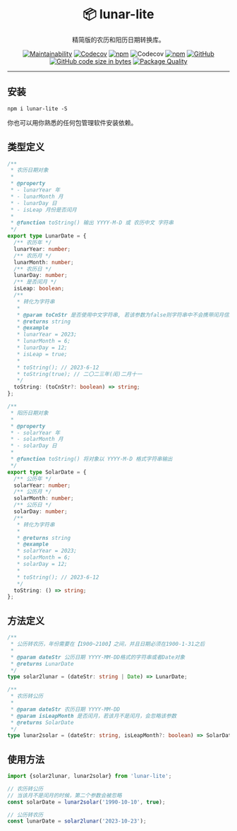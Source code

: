 <div align="center">

# 📦 lunar-lite

精简版的农历和阳历日期转换库。

</div>

<div align="center">

[![Maintainability](https://api.codeclimate.com/v1/badges/2d004ea6ae3b990b5a41/maintainability)](https://codeclimate.com/github/SylarLong/lunar-lite/maintainability)
[![Codecov](https://github.com/SylarLong/iztro-hook/actions/workflows/Codecov.yml/badge.svg)](https://github.com/SylarLong/lunar-lite/actions/workflows/Codecov.yml)
[![npm](https://img.shields.io/npm/v/lunar-lite?logo=npm&logoColor=%23CB3837)](https://www.npmjs.com/package/lunar-lite) 
![Codecov](https://img.shields.io/codecov/c/github/SylarLong/lunar-lite?logo=codecov&logoColor=%23F01F7A) 
[![npm](https://img.shields.io/npm/dw/lunar-lite?logo=npm&logoColor=%23CB3837)](https://www.npmjs.com/package/lunar-lite) 
[![GitHub](https://img.shields.io/github/license/sylarlong/lunar-lite)](https://www.npmjs.com/package/lunar-lite) 
[![GitHub code size in bytes](https://img.shields.io/github/languages/code-size/SylarLong/lunar-lite)](https://www.npmjs.com/package/lunar-lite) 
[![Package Quality](https://packagequality.com/shield/lunar-lite.svg)](https://packagequality.com/#?package=lunar-lite) 

</div>

---

## 安装

```
npm i lunar-lite -S
```

你也可以用你熟悉的任何包管理软件安装依赖。

## 类型定义

```ts
/**
 * 农历日期对象
 *
 * @property
 * - lunarYear 年
 * - lunarMonth 月
 * - lunarDay 日
 * - isLeap 月份是否闰月
 *
 * @function toString() 输出 YYYY-M-D 或 农历中文 字符串
 */
export type LunarDate = {
  /** 农历年 */
  lunarYear: number;
  /** 农历月 */
  lunarMonth: number;
  /** 农历日 */
  lunarDay: number;
  /** 是否闰月 */
  isLeap: boolean;
  /**
   * 转化为字符串
   *
   * @param toCnStr 是否使用中文字符串, 若该参数为false则字符串中不会携带闰月信息
   * @returns string
   * @example
   * lunarYear = 2023;
   * lunarMonth = 6;
   * lunarDay = 12;
   * isLeap = true;
   *
   * toString(); // 2023-6-12
   * toString(true); // 二〇二三年(闰)二月十一
   */
  toString: (toCnStr?: boolean) => string;
};

/**
 * 阳历日期对象
 *
 * @property
 * - solarYear 年
 * - solarMonth 月
 * - solarDay 日
 *
 * @function toString() 将对象以 YYYY-M-D 格式字符串输出
 */
export type SolarDate = {
  /** 公历年 */
  solarYear: number;
  /** 公历月 */
  solarMonth: number;
  /** 公历日 */
  solarDay: number;
  /**
   * 转化为字符串
   *
   * @returns string
   * @example
   * solarYear = 2023;
   * solarMonth = 6;
   * solarDay = 12;
   *
   * toString(); // 2023-6-12
   */
  toString: () => string;
};
```

## 方法定义

```ts
/**
 * 公历转农历，年份需要在【1900~2100】之间，并且日期必须在1900-1-31之后
 *
 * @param dateStr 公历日期 YYYY-MM-DD格式的字符串或者Date对象
 * @returns LunarDate
 */
type solar2lunar = (dateStr: string | Date) => LunarDate;

/**
 * 农历转公历
 *
 * @param dateStr 农历日期 YYYY-MM-DD
 * @param isLeapMonth 是否闰月，若该月不是闰月，会忽略该参数
 * @returns SolarDate
 */
type lunar2solar = (dateStr: string, isLeapMonth?: boolean) => SolarDate;
```

## 使用方法

```ts
import {solar2lunar, lunar2solar} from 'lunar-lite';

// 农历转公历
// 当该月不是闰月的时候，第二个参数会被忽略
const solarDate = lunar2solar('1990-10-10', true);

// 公历转农历
const lunarDate = solar2lunar('2023-10-23');
```
